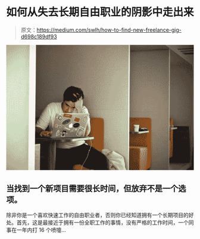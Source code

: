 # 如何从失去长期自由职业的阴影中走出来

> 原文：<https://medium.com/swlh/how-to-find-new-freelance-gig-d698c189df93>

![](img/e5275108a9aa41116ce52b72909ec9af.png)

## 当找到一个新项目需要很长时间，但放弃不是一个选项。

除非你是一个喜欢快速工作的自由职业者，否则你已经知道拥有一个长期项目的好处。首先，这是最接近于拥有一份全职工作的事情，没有严格的工作时间，一个同事在一年内打 16 个喷嚏…